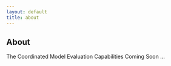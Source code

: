 ```yaml
---
layout: default
title: about
---
```


## About

The Coordinated Model Evaluation Capabilities 
Coming Soon ...


